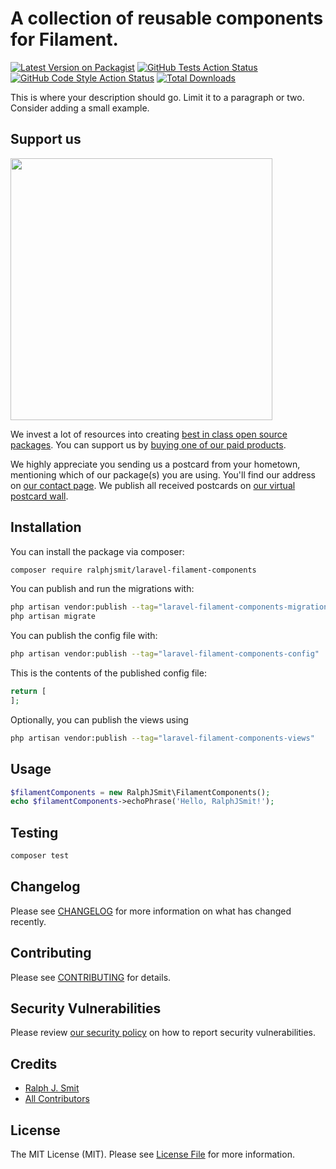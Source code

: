 # A collection of reusable components for Filament.

[![Latest Version on Packagist](https://img.shields.io/packagist/v/ralphjsmit/laravel-filament-components.svg?style=flat-square)](https://packagist.org/packages/ralphjsmit/laravel-filament-components)
[![GitHub Tests Action Status](https://img.shields.io/github/workflow/status/ralphjsmit/laravel-filament-components/run-tests?label=tests)](https://github.com/ralphjsmit/laravel-filament-components/actions?query=workflow%3Arun-tests+branch%3Amain)
[![GitHub Code Style Action Status](https://img.shields.io/github/workflow/status/ralphjsmit/laravel-filament-components/Check%20&%20fix%20styling?label=code%20style)](https://github.com/ralphjsmit/laravel-filament-components/actions?query=workflow%3A"Check+%26+fix+styling"+branch%3Amain)
[![Total Downloads](https://img.shields.io/packagist/dt/ralphjsmit/laravel-filament-components.svg?style=flat-square)](https://packagist.org/packages/ralphjsmit/laravel-filament-components)

This is where your description should go. Limit it to a paragraph or two. Consider adding a small example.

## Support us

[<img src="https://github-ads.s3.eu-central-1.amazonaws.com/laravel-filament-components.jpg?t=1" width="419px" />](https://spatie.be/github-ad-click/laravel-filament-components)

We invest a lot of resources into creating [best in class open source packages](https://spatie.be/open-source). You can support us by [buying one of our paid products](https://spatie.be/open-source/support-us).

We highly appreciate you sending us a postcard from your hometown, mentioning which of our package(s) you are using. You'll find our address on [our contact page](https://spatie.be/about-us). We publish all received postcards on [our virtual postcard wall](https://spatie.be/open-source/postcards).

## Installation

You can install the package via composer:

```bash
composer require ralphjsmit/laravel-filament-components
```

You can publish and run the migrations with:

```bash
php artisan vendor:publish --tag="laravel-filament-components-migrations"
php artisan migrate
```

You can publish the config file with:

```bash
php artisan vendor:publish --tag="laravel-filament-components-config"
```

This is the contents of the published config file:

```php
return [
];
```

Optionally, you can publish the views using

```bash
php artisan vendor:publish --tag="laravel-filament-components-views"
```

## Usage

```php
$filamentComponents = new RalphJSmit\FilamentComponents();
echo $filamentComponents->echoPhrase('Hello, RalphJSmit!');
```

## Testing

```bash
composer test
```

## Changelog

Please see [CHANGELOG](CHANGELOG.md) for more information on what has changed recently.

## Contributing

Please see [CONTRIBUTING](.github/CONTRIBUTING.md) for details.

## Security Vulnerabilities

Please review [our security policy](../../security/policy) on how to report security vulnerabilities.

## Credits

- [Ralph J. Smit](https://github.com/ralphjsmit)
- [All Contributors](../../contributors)

## License

The MIT License (MIT). Please see [License File](LICENSE.md) for more information.
